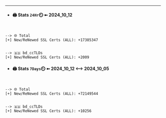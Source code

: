 

---
- #### 🖨️ **Stats** `24Hr`⏲️ ➼ 2024_10_12
```console


--> 🌐 Total
[+] New/ReNewed SSL Certs (ALL): +17385347


--> 🇧🇩 bd_ccTLDs
[+] New/ReNewed SSL Certs (ALL): +2009

```

- #### 🖨️ **Stats** `7Days`⏲️ ➼ 2024_10_12 <--> 2024_10_05
```console


--> 🌐 Total
[+] New/ReNewed SSL Certs (ALL): +72149544


--> 🇧🇩 bd_ccTLDs
[+] New/ReNewed SSL Certs (ALL): +10256

```

